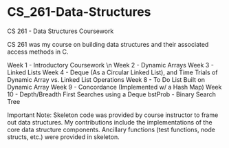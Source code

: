 # CS_261-Data-Structures
CS 261 - Data Structures Coursework

CS 261 was my course on building data structures and their associated access methods in C.

Week 1 - Introductory Coursework \n
Week 2 - Dynamic Arrays
Week 3 - Linked Lists
Week 4 - Deque (As a Circular Linked List), and Time Trials of Dynamic Array vs. Linked List Operations
Week 8 - To Do List Built on Dynamic Array
Week 9 - Concordance (Implemented w/ a Hash Map)
Week 10 - Depth/Breadth First Searches using a Deque
bstProb - Binary Search Tree

Important Note: Skeleton code was provided by course instructor to frame out data structures. My contributions include the implementations of the core data structure components. Ancillary functions (test functions, node structs, etc.) were provided in skeleton.
